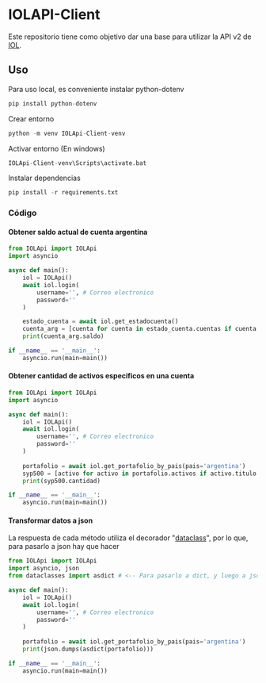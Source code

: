 # IOLAPI-Client

Este repositorio tiene como objetivo dar una base para utilizar la API v2 de [IOL](https://www.invertironline.com/).

## Uso

Para uso local, es conveniente instalar python-dotenv

```python
pip install python-dotenv
```

Crear entorno

```python
python -m venv IOLApi-Client-venv
```

Activar entorno (En windows)

```python
IOLApi-Client-venv\Scripts\activate.bat
```

Instalar dependencias

```python
pip install -r requirements.txt
```

### Código

#### Obtener saldo actual de cuenta argentina

```python
from IOLApi import IOLApi
import asyncio

async def main():
    iol = IOLApi()
    await iol.login(
        username='', # Correo electronico
        password=''
    )

    estado_cuenta = await iol.get_estadocuenta()
    cuenta_arg = [cuenta for cuenta in estado_cuenta.cuentas if cuenta.moneda == 'peso_Argentino'][0]
    print(cuenta_arg.saldo)

if __name__ == '__main__':
    asyncio.run(main=main())
```

#### Obtener cantidad de activos especificos en una cuenta

```python
from IOLApi import IOLApi
import asyncio

async def main():
    iol = IOLApi()
    await iol.login(
        username='', # Correo electronico
        password=''
    )
  
    portafolio = await iol.get_portafolio_by_pais(pais='argentina')
    syp500 = [activo for activo in portafolio.activos if activo.titulo.simbolo == 'SPY'][0]
    print(syp500.cantidad)

if __name__ == '__main__':
    asyncio.run(main=main())
```

#### Transformar datos a json

La respuesta de cada método utiliza el decorador "[dataclass](https://docs.python.org/3/library/dataclasses.html)", por lo que, para pasarlo a json hay que hacer

```python
from IOLApi import IOLApi
import asyncio, json
from dataclasses import asdict # <-- Para pasarlo a dict, y luego a json

async def main():
    iol = IOLApi()
    await iol.login(
        username='', # Correo electronico
        password=''
    )
  
    portafolio = await iol.get_portafolio_by_pais(pais='argentina')
    print(json.dumps(asdict(portafolio)))

if __name__ == '__main__':
    asyncio.run(main=main())
```

